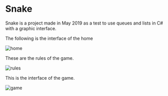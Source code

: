 # Snake

Snake is a project made in May 2019 as a test to use queues and lists in C# with a graphic interface.

The following is the interface of the home

![home](https://user-images.githubusercontent.com/96247758/196714546-31544605-a632-416f-bb94-4c4510132443.png)

These are the rules of the game.

![rules](https://user-images.githubusercontent.com/96247758/196715179-6e7bd19c-3716-49b7-b83e-7091b75ced73.png)

This is the interface of the game.

![game](https://user-images.githubusercontent.com/96247758/196715318-a1668824-f116-49f4-ad8f-048e0994ce53.png)
